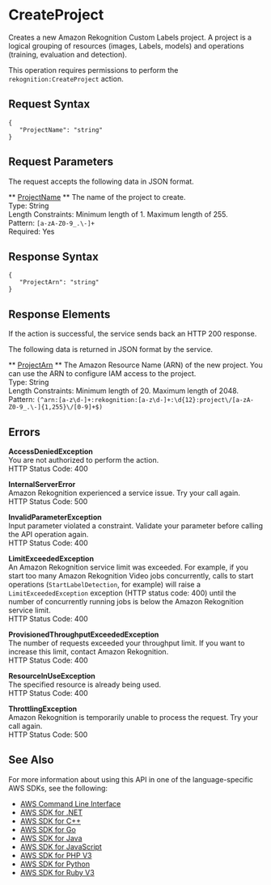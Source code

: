 # CreateProject<a name="API_CreateProject"></a>

Creates a new Amazon Rekognition Custom Labels project\. A project is a logical grouping of resources \(images, Labels, models\) and operations \(training, evaluation and detection\)\. 

This operation requires permissions to perform the `rekognition:CreateProject` action\.

## Request Syntax<a name="API_CreateProject_RequestSyntax"></a>

```
{
   "ProjectName": "string"
}
```

## Request Parameters<a name="API_CreateProject_RequestParameters"></a>

The request accepts the following data in JSON format\.

 ** [ProjectName](#API_CreateProject_RequestSyntax) **   <a name="rekognition-CreateProject-request-ProjectName"></a>
The name of the project to create\.  
Type: String  
Length Constraints: Minimum length of 1\. Maximum length of 255\.  
Pattern: `[a-zA-Z0-9_.\-]+`   
Required: Yes

## Response Syntax<a name="API_CreateProject_ResponseSyntax"></a>

```
{
   "ProjectArn": "string"
}
```

## Response Elements<a name="API_CreateProject_ResponseElements"></a>

If the action is successful, the service sends back an HTTP 200 response\.

The following data is returned in JSON format by the service\.

 ** [ProjectArn](#API_CreateProject_ResponseSyntax) **   <a name="rekognition-CreateProject-response-ProjectArn"></a>
The Amazon Resource Name \(ARN\) of the new project\. You can use the ARN to configure IAM access to the project\.   
Type: String  
Length Constraints: Minimum length of 20\. Maximum length of 2048\.  
Pattern: `(^arn:[a-z\d-]+:rekognition:[a-z\d-]+:\d{12}:project\/[a-zA-Z0-9_.\-]{1,255}\/[0-9]+$)` 

## Errors<a name="API_CreateProject_Errors"></a>

 **AccessDeniedException**   
You are not authorized to perform the action\.  
HTTP Status Code: 400

 **InternalServerError**   
Amazon Rekognition experienced a service issue\. Try your call again\.  
HTTP Status Code: 500

 **InvalidParameterException**   
Input parameter violated a constraint\. Validate your parameter before calling the API operation again\.  
HTTP Status Code: 400

 **LimitExceededException**   
An Amazon Rekognition service limit was exceeded\. For example, if you start too many Amazon Rekognition Video jobs concurrently, calls to start operations \(`StartLabelDetection`, for example\) will raise a `LimitExceededException` exception \(HTTP status code: 400\) until the number of concurrently running jobs is below the Amazon Rekognition service limit\.   
HTTP Status Code: 400

 **ProvisionedThroughputExceededException**   
The number of requests exceeded your throughput limit\. If you want to increase this limit, contact Amazon Rekognition\.  
HTTP Status Code: 400

 **ResourceInUseException**   
The specified resource is already being used\.  
HTTP Status Code: 400

 **ThrottlingException**   
Amazon Rekognition is temporarily unable to process the request\. Try your call again\.  
HTTP Status Code: 500

## See Also<a name="API_CreateProject_SeeAlso"></a>

For more information about using this API in one of the language\-specific AWS SDKs, see the following:
+  [AWS Command Line Interface](https://docs.aws.amazon.com/goto/aws-cli/rekognition-2016-06-27/CreateProject) 
+  [AWS SDK for \.NET](https://docs.aws.amazon.com/goto/DotNetSDKV3/rekognition-2016-06-27/CreateProject) 
+  [AWS SDK for C\+\+](https://docs.aws.amazon.com/goto/SdkForCpp/rekognition-2016-06-27/CreateProject) 
+  [AWS SDK for Go](https://docs.aws.amazon.com/goto/SdkForGoV1/rekognition-2016-06-27/CreateProject) 
+  [AWS SDK for Java](https://docs.aws.amazon.com/goto/SdkForJava/rekognition-2016-06-27/CreateProject) 
+  [AWS SDK for JavaScript](https://docs.aws.amazon.com/goto/AWSJavaScriptSDK/rekognition-2016-06-27/CreateProject) 
+  [AWS SDK for PHP V3](https://docs.aws.amazon.com/goto/SdkForPHPV3/rekognition-2016-06-27/CreateProject) 
+  [AWS SDK for Python](https://docs.aws.amazon.com/goto/boto3/rekognition-2016-06-27/CreateProject) 
+  [AWS SDK for Ruby V3](https://docs.aws.amazon.com/goto/SdkForRubyV3/rekognition-2016-06-27/CreateProject) 
